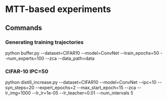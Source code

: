 # MTT-based experiments

## Commands

### Generating training trajectories

python buffer.py --dataset=CIFAR10 --model=ConvNet --train_epochs=50 --num_experts=100 --zca --data_path=data

### CIFAR-10 IPC=50

python distill_increase.py --dataset=CIFAR10 --model=ConvNet --ipc=10 --syn_steps=20 --expert_epochs=2 --max_start_epoch=15 --zca --lr_img=1000 --lr_lr=1e-05 --lr_teacher=0.01 --num_intervals 5